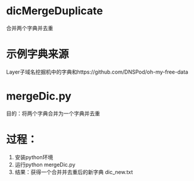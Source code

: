 # dicMergeDuplicate
合并两个字典并去重
# 示例字典来源
Layer子域名挖掘机中的字典和https://github.com/DNSPod/oh-my-free-data

# mergeDic.py
目的：将两个字典合并为一个字典并去重


# 过程：
1. 安装python环境
2. 运行python mergeDic.py
3. 结果：获得一个合并并去重后的新字典 dic_new.txt
